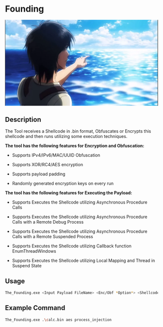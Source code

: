 # Founding
<img src='/Founding/Eren.png' width='800'>



## Description
The Tool receives a Shellcode in .bin format, Obfuscates or Encrypts this shellcode and then runs utilizing some execution techniques.

**The tool has the following features for Encryption and Obfuscation:**

- Supports IPv4/IPv6/MAC/UUID Obfuscation

- Supports XOR/RC4/AES encryption

- Supports payload padding

- Randomly generated encryption keys on every run

**The tool has the following features for Executing the Payload:**
- Supports Executes the Shellcode utilizing Asynchronous Procedure Calls

- Supports Executes the Shellcode utilizing Asynchronous Procedure Calls with a Remote Debug Process

- Supports Executes the Shellcode utilizing Asynchronous Procedure Calls with a Remote Suspended Process

- Supports Executes the Shellcode utilizing Callback function EnumThreadWindows

- Supports Executes the Shellcode utilizing Local Mapping and Thread in Suspend State


## Usage
```bash
The_Founding.exe <Input Payload FileName> <Enc/Obf *Option*> <Shellcode Execution type>
```
## Example Command
```bash
The_Founding.exe .\calc.bin aes process_injection
```


